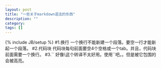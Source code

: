 ```yaml
---
layout: post
title: "一些关于markdown语法的东西"
description: ""
category: 
tags: []
---
```

{% include JB/setup %}
#1.换行
一个换行不能新建一个段落。要空一行才能新起一个段落。
#2.代码块
代码块每句前面要空4个空格或一个tab。并且，代码块前面需要一个换行。
#3.``
好像\这个转译不太好用。使用\`\`吧。。但是被它包围的会被高亮。
